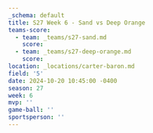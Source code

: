 ```yaml
---
_schema: default
title: S27 Week 6 - Sand vs Deep Orange
teams-score:
  - team: _teams/s27-sand.md
    score:
  - team: _teams/s27-deep-orange.md
    score:
location: _locations/carter-baron.md
field: '5'
date: 2024-10-20 10:45:00 -0400
season: 27
week: 6
mvp: ''
game-ball: ''
sportsperson: ''
---
```

